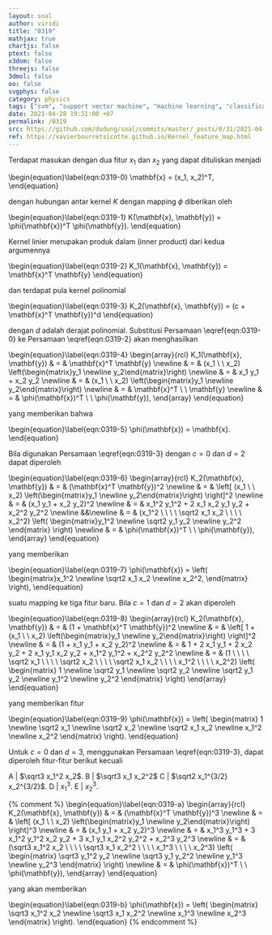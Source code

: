 ```yaml
---
layout: soal
author: viridi
title: "0319"
mathjax: true
chartjs: false
ptext: false
x3dom: false
threejs: false
3dmol: false
oo: false
svgphys: false
category: physics
tags: ["svm", "support vector machine", "machine learning", "classification", "fi3201", "2020-2"]
date: 2021-04-28 19:51:00 +07
permalink: /0319
src: https://github.com/dudung/soal/commits/master/_posts/0/31/2021-04-28-ml-svm-1.md
ref: https://xavierbourretsicotte.github.io/Kernel_feature_map.html
---
```

Terdapat masukan dengan dua fitur $x_1$ dan $x_2$ yang dapat dituliskan menjadi

\begin{equation}\label{eqn:0319-0}
\mathbf{x} = (x_1, x_2)^T,
\end{equation}

dengan hubungan antar kernel $K$ dengan mapping $\phi$ diberikan oleh

\begin{equation}\label{eqn:0319-1}
K(\mathbf{x}, \mathbf{y}) = \phi(\mathbf{x})^T \phi(\mathbf{y}).
\end{equation}

Kernel linier merupakan produk dalam (inner product) dari kedua argumennya

\begin{equation}\label{eqn:0319-2}
K_1(\mathbf{x}, \mathbf{y}) = \mathbf{x}^T \mathbf{y}
\end{equation}

dan terdapat pula kernel polinomial

\begin{equation}\label{eqn:0319-3}
K_2(\mathbf{x}, \mathbf{y}) = (c + \mathbf{x}^T \mathbf{y})^d
\end{equation}

dengan $d$ adalah derajat polinomial. Substitusi Persamaan \eqref{eqn:0319-0} ke Persamaan \eqref{eqn:0319-2} akan menghasilkan

\begin{equation}\label{eqn:0319-4}
\begin{array}{rcl}
K_1(\mathbf{x}, \mathbf{y}) & = & \mathbf{x}^T \mathbf{y} \newline
& = & (x_1 \ \ x_2) \left(\begin{matrix}y_1 \newline y_2\end{matrix}\right) \newline
& = & x_1 y_1 + x_2 y_2 \newline
& = & (x_1 \ \ x_2) \left(\begin{matrix}y_1 \newline y_2\end{matrix}\right) \newline
& = & \mathbf{x}^T \ \ \mathbf{y} \newline
& = & \phi(\mathbf{x})^T \ \ \phi(\mathbf{y}),
\end{array}
\end{equation}

yang memberikan bahwa

\begin{equation}\label{eqn:0319-5}
\phi(\mathbf{x}) = \mathbf{x}.
\end{equation}

Bila digunakan Persamaan \eqref{eqn:0319-3} dengan $c = 0$ dan $d = 2$ dapat diperoleh

\begin{equation}\label{eqn:0319-6}
\begin{array}{rcl}
K_2(\mathbf{x}, \mathbf{y}) & = & (\mathbf{x}^T \mathbf{y})^2 \newline
& = & \left[ (x_1 \ \ x_2) \left(\begin{matrix}y_1 \newline y_2\end{matrix}\right) \right]^2 \newline
& = & (x_1 y_1 + x_2 y_2)^2 \newline
& = & x_1^2 y_1^2 + 2 x_1 x_2 y_1 y_2 + x_2^2 y_2^2 \newline
&&\newline
& = & (x_1^2 \ \ \ \ \sqrt2 x_1 x_2 \ \ \ \ x_2^2) \left(
\begin{matrix}y_1^2 \newline \sqrt2 y_1 y_2 \newline y_2^2 \end{matrix} \right) \newline
& = & \phi(\mathbf{x})^T \ \ \phi(\mathbf{y}),
\end{array}
\end{equation}

yang memberikan

\begin{equation}\label{eqn:0319-7}
\phi(\mathbf{x}) =  \left(
\begin{matrix}x_1^2 \newline \sqrt2 x_1 x_2 \newline x_2^2, \end{matrix} \right),
\end{equation}

suatu mapping ke tiga fitur baru. Bila $c = 1$ dan $d = 2$ akan diperoleh

\begin{equation}\label{eqn:0319-8}
\begin{array}{rcl}
K_2(\mathbf{x}, \mathbf{y}) & = & (1 + \mathbf{x}^T \mathbf{y})^2 \newline
& = & \left[ 1 + (x_1 \ \ x_2) \left(\begin{matrix}y_1 \newline y_2\end{matrix}\right) \right]^2 \newline
& = & (1 + x_1 y_1 + x_2 y_2)^2 \newline
& = & 1 + 2 x_1 y_1 + 2 x_2 y_2 + 2 x_1 y_1 x_2 y_2 + x_1^2 y_1^2 + x_2^2 y_2^2 \newline
& = & (1 \ \ \ \ \sqrt2 x_1 \ \ \ \ \sqrt2 x_2 \ \ \ \ \sqrt2 x_1 x_2 \ \ \ \ x_1^2 \ \ \ \ x_2^2) \left(
\begin{matrix}
1 \newline
\sqrt2 y_1 \newline
\sqrt2 y_2 \newline
\sqrt2 y_1 y_2 \newline
y_1^2 \newline
y_2^2
\end{matrix}
\right)
\end{array}
\end{equation}

yang memberikan fitur

\begin{equation}\label{eqn:0319-9}
\phi(\mathbf{x}) =  \left(
\begin{matrix}
1 \newline
\sqrt2 x_1 \newline
\sqrt2 x_2 \newline
\sqrt2 x_1 x_2 \newline
x_1^2 \newline
x_2^2
\end{matrix}
\right).
\end{equation}

Untuk $c = 0$ dan $d = 3$, menggunakan Persamaan \eqref{eqn:0319-3}, dapat diperoleh fitur-fitur berikut kecuali

A | $\sqrt3 x_1^2 x_2$.
B | $\sqrt3 x_1 x_2^2$
C | $\sqrt2 x_1^{3/2} x_2^{3/2}$.
D | $x_1^3$.
E | $x_2^3$.

{% comment %}
\begin{equation}\label{eqn:0319-a}
\begin{array}{rcl}
K_2(\mathbf{x}, \mathbf{y}) & = & (\mathbf{x}^T \mathbf{y})^3 \newline
& = & \left[ (x_1 \ \ x_2) \left(\begin{matrix}y_1 \newline y_2\end{matrix}\right) \right]^3 \newline
& = & (x_1 y_1 + x_2 y_2)^3 \newline
& = & x_1^3 y_1^3 + 3 x_1^2 y_1^2 x_2 y_2 + 3 x_1 y_1 x_2^2 y_2^2 + x_2^3 y_2^3 \newline
& = & (\sqrt3 x_1^2 x_2 \ \ \ \ \sqrt3 x_1 x_2^2 \ \ \ \ x_1^3 \ \ \ \ x_2^3) \left(
\begin{matrix}
\sqrt3 y_1^2 y_2 \newline
\sqrt3 y_1 y_2^2 \newline
y_1^3 \newline
y_2^3
\end{matrix}
\right) \newline
& = & \phi(\mathbf{x})^T \ \ \phi(\mathbf{y}),
\end{array}
\end{equation}

yang akan memberikan

\begin{equation}\label{eqn:0319-b}
\phi(\mathbf{x}) =  \left(
\begin{matrix}
\sqrt3 x_1^2 x_2 \newline
\sqrt3 x_1 x_2^2 \newline
x_1^3 \newline
x_2^3
\end{matrix}
\right).
\end{equation}
{% endcomment %}

